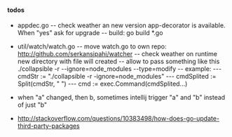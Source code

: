 #### todos
- appdec.go
-- check weather an new version app-decorator is available. When "yes" ask for upgrade
-- build: go build *.go

- util/watch/watch.go
-- move watch.go to own repo: http://github.com/serkansipahi/watcher
-- check weather on runtime new directory with file will created
-- allow to pass something like this ./collapsible -r --ignore=node_modules --type=modify
-- example:
--- cmdStr := "./collapsible -r -ignore=node_modules"
--- cmdSplited := Split(cmdStr, " ")
--- cmd := exec.Command(cmdSplited...)
- when "a" changed, then b, sometimes intellij trigger "a" and "b" instead of just "b"
- http://stackoverflow.com/questions/10383498/how-does-go-update-third-party-packages

